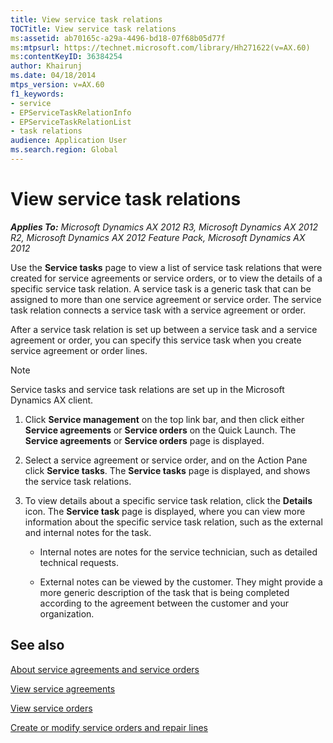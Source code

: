 ```yaml
---
title: View service task relations
TOCTitle: View service task relations
ms:assetid: ab70165c-a29a-4496-bd18-07f68b05d77f
ms:mtpsurl: https://technet.microsoft.com/library/Hh271622(v=AX.60)
ms:contentKeyID: 36384254
author: Khairunj
ms.date: 04/18/2014
mtps_version: v=AX.60
f1_keywords:
- service
- EPServiceTaskRelationInfo
- EPServiceTaskRelationList
- task relations
audience: Application User
ms.search.region: Global
---
```


# View service task relations 


_**Applies To:** Microsoft Dynamics AX 2012 R3, Microsoft Dynamics AX 2012 R2, Microsoft Dynamics AX 2012 Feature Pack, Microsoft Dynamics AX 2012_

Use the **Service tasks** page to view a list of service task relations that were created for service agreements or service orders, or to view the details of a specific service task relation. A service task is a generic task that can be assigned to more than one service agreement or service order. The service task relation connects a service task with a service agreement or order.

After a service task relation is set up between a service task and a service agreement or order, you can specify this service task when you create service agreement or order lines.


> [!NOTE]
> <P>Service tasks and service task relations are set up in the Microsoft Dynamics AX client.</P>



1.  Click **Service management** on the top link bar, and then click either **Service agreements** or **Service orders** on the Quick Launch. The **Service agreements** or **Service orders** page is displayed.

2.  Select a service agreement or service order, and on the Action Pane click **Service tasks**. The **Service tasks** page is displayed, and shows the service task relations.

3.  To view details about a specific service task relation, click the **Details** icon. The **Service task** page is displayed, where you can view more information about the specific service task relation, such as the external and internal notes for the task.
    
      - Internal notes are notes for the service technician, such as detailed technical requests.
    
      - External notes can be viewed by the customer. They might provide a more generic description of the task that is being completed according to the agreement between the customer and your organization.

## See also

[About service agreements and service orders](about-service-agreements-and-service-orders.md)

[View service agreements](view-service-agreements.md)

[View service orders](view-service-orders.md)

[Create or modify service orders and repair lines](create-or-modify-service-orders-and-repair-lines.md)

  


